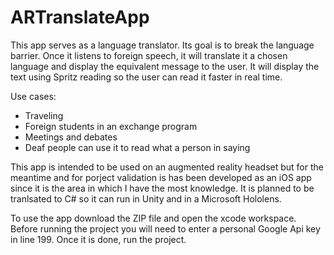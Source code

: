# ARTranslateApp

This app serves as a language translator. Its goal is to break the language barrier. Once it listens to foreign speech, it will translate it a chosen language and display the equivalent message to the user. It will display the text using Spritz reading so the user can read it faster in real time.

Use cases:
- Traveling
- Foreign students in an exchange program
- Meetings and debates
- Deaf people can use it to read what a person in saying

This app is intended to be used on an augmented reality headset but for the meantime and for porject validation is has been developed as an iOS app since it is the area in which I have the most knowledge.
It is planned to be tranlsated to C# so it can run in Unity and in a Microsoft Hololens.

To use the app download the ZIP file and open the xcode workspace.
Before running the project you will need to enter a personal Google Api key in line 199.
Once it is done, run the project.
